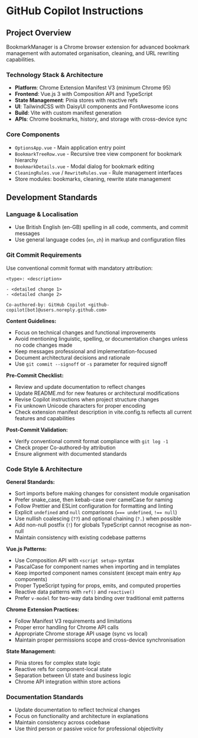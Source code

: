 # GitHub Copilot Instructions

## Project Overview
BookmarkManager is a Chrome browser extension for advanced bookmark management with automated organisation, cleaning, and URL rewriting capabilities.

### Technology Stack & Architecture
- **Platform**: Chrome Extension Manifest V3 (minimum Chrome 95)
- **Frontend**: Vue.js 3 with Composition API and TypeScript
- **State Management**: Pinia stores with reactive refs
- **UI**: TailwindCSS with DaisyUI components and FontAwesome icons
- **Build**: Vite with custom manifest generation
- **APIs**: Chrome bookmarks, history, and storage with cross-device sync

### Core Components
- `OptionsApp.vue` - Main application entry point
- `BookmarkTreeRow.vue` - Recursive tree view component for bookmark hierarchy
- `BookmarkDetails.vue` - Modal dialog for bookmark editing
- `CleaningRules.vue` / `RewriteRules.vue` - Rule management interfaces
- Store modules: bookmarks, cleaning, rewrite state management

## Development Standards

### Language & Localisation
- Use British English (en-GB) spelling in all code, comments, and commit messages
- Use general language codes (`en`, `zh`) in markup and configuration files

### Git Commit Requirements
Use conventional commit format with mandatory attribution:
```
<type>: <description>

- <detailed change 1>
- <detailed change 2>

Co-authored-by: GitHub Copilot <github-copilot[bot]@users.noreply.github.com>
```

**Content Guidelines:**
- Focus on technical changes and functional improvements
- Avoid mentioning linguistic, spelling, or documentation changes unless no code changes made
- Keep messages professional and implementation-focused
- Document architectural decisions and rationale
- Use `git commit --signoff` or `-s` parameter for required signoff

**Pre-Commit Checklist:**
- Review and update documentation to reflect changes
- Update README.md for new features or architectural modifications
- Revise Copilot instructions when project structure changes
- Fix unknown Unicode characters for proper encoding
- Check extension manifest description in vite.config.ts reflects all current features and capabilities

**Post-Commit Validation:**
- Verify conventional commit format compliance with `git log -1`
- Check proper Co-authored-by attribution
- Ensure alignment with documented standards

### Code Style & Architecture
**General Standards:**
- Sort imports before making changes for consistent module organisation
- Prefer snake_case, then kebab-case over camelCase for naming
- Follow Prettier and ESLint configuration for formatting and linting
- Explicit `undefined` and `null` comparisons (`=== undefined`, `!== null`)
- Use nullish coalescing (`??`) and optional chaining (`?.`) when possible
- Add non-null postfix (`!`) for globals TypeScript cannot recognise as non-null
- Maintain consistency with existing codebase patterns

**Vue.js Patterns:**
- Use Composition API with `<script setup>` syntax
- PascalCase for component names when importing and in templates
- Keep imported component names consistent (except main entry `App` components)
- Proper TypeScript typing for props, emits, and computed properties
- Reactive data patterns with `ref()` and `reactive()`
- Prefer `v-model` for two-way data binding over traditional emit patterns

**Chrome Extension Practices:**
- Follow Manifest V3 requirements and limitations
- Proper error handling for Chrome API calls
- Appropriate Chrome storage API usage (sync vs local)
- Maintain proper permissions scope and cross-device synchronisation

**State Management:**
- Pinia stores for complex state logic
- Reactive refs for component-local state
- Separation between UI state and business logic
- Chrome API integration within store actions

### Documentation Standards
- Update documentation to reflect technical changes
- Focus on functionality and architecture in explanations
- Maintain consistency across codebase
- Use third person or passive voice for professional objectivity
